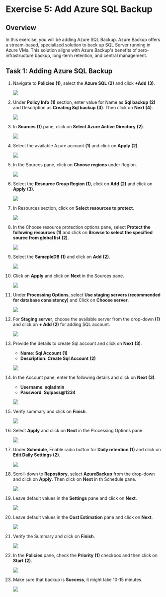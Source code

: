 # Exercise 5: Add Azure SQL Backup

## Overview

In this exercise, you will be adding Azure SQL Backup. Azure Backup offers a stream-based, specialized solution to back up SQL Server running in Azure VMs. This solution aligns with Azure Backup's benefits of zero-infrastructure backup, long-term retention, and central management.

## Task 1: Adding Azure SQL Backup

1. Navigate to **Policies** **(1)**, select the **Azure SQL** **(2)** and click **+Add** **(3)**.

   ![](images/azuresql.png)
   
2. Under **Policy Info** **(1)** section, enter value for Name as **Sql backup** **(2)** and Description as **Creating Sql backup** **(3)**. Then click on **Next** **(4)**.

   ![](images/policyinfo.png)
   
3. In **Sources** **(1)** pane, click on **Select Azure Active Directory** **(2)**.

   ![](images/select-aad.png)
   
4. Select the available Azure account **(1)** and click on **Apply** **(2)**.

   ![](images/choose-azure.png)
   
5. In the Sources pane, click on **Choose regions** under Region.

   ![](images/choose-regions.png) 

6. Select the **Resource Group Region <inject key="Region" enableCopy="false"/>(1)**, click on **Add** **(2)** and click on **Apply** **(3)**.

   ![](images/add-regions.png)

7. In Resources section, click on **Select resources to protect**.

   ![](images/resource-protect.png)

8. In the Choose resource protection options pane, select **Protect the following resources** **(1)** and click on **Browse to select the specified source from global list** **(2)**.

   ![](images/choose-protection-options.png)

9. Select the **SamepleDB** **(1)** and click on **Add** **(2)**.

   ![](images/select-sqldb.png)

10. Click on **Apply** and click on **Next** in the Sources pane.

    ![](images/protection-apply.png)

11. Under **Processing Options**, select **Use staging servers (recommended for database consistency)** and Click on **Choose server**.

    ![](images/choose-servers.png)

12. For **Staging server**, choose the available server from the drop-down **(1)** and click on **+ Add** **(2)** for adding SQL account.

    ![](images/staging-server.png)

13. Provide the details to create Sql account and click on **Next** **(3)**.
    -  **Name**: **Sql Account** **(1)** 
    -  **Description**: **Create Sql Account** **(2)** 

    ![](images/adding-sqlaccount-new.png)

14. In the Account pane, enter the following details and click on **Next** **(3)**.
    - **Username**: **sqladmin**
    - **Password**: **Sqlpass@1234** 

    ![](images/sqlaccount-creds.png)

15. Verify summary and click on **Finish**.

    ![](images/sqlaccount-finish.png)

16. Select **Apply** and click on **Next** in the Processing Options pane.

    ![](images/staging-apply.png)

17. Under **Schedule**, Enable radio button for **Daily retention** **(1)** and click on **Edit Daily Settings** **(2)**.

    ![](images/schedule-dr.png)

18. Scroll-down to **Repository**, select **AzureBackup** from the drop-down and click on **Apply**. Then click on **Next** in th Schedule pane.

    ![](images/repository-azurebackup.png)

19. Leave default values in the **Settings** pane and click on **Next**.

    ![](images/specify-setitings.png)

20. Leave default values in the **Cost Estimation** pane and click on **Next**.

    ![](images/cost-estimation-sql.png)

21. Verify the Summary and click on **Finish**.

    ![](images/summary-sqlpolicy.png)

22. In the **Policies** pane, check the **Priority** **(1)** checkbox and then click on **Start** **(2)**.

    ![](images/start-azuresql.png)

23. Make sure that backup is **Success**, it might take 10-15 minutes.

    ![](images/success-azuresql.png)
